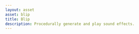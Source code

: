 ```yaml
---
layout: asset
asset: blip
title: Blip
description: Procedurally generate and play sound effects.
---
```

